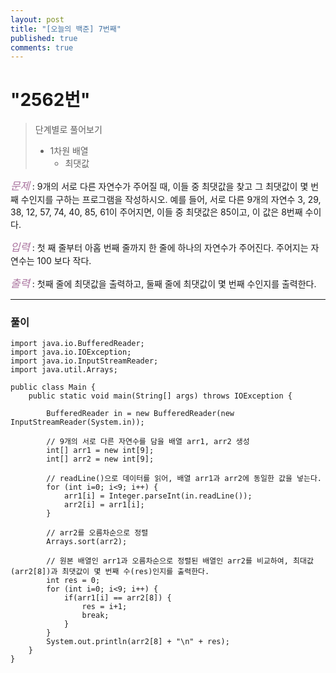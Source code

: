 ```yaml
---
layout: post
title: "[오늘의 백준] 7번째"
published: true
comments: true
---
```


# "2562번"

> 단계별로 풀어보기
>
> - 1차원 배열
>   - 최댓값

<span style="color:#aa759f; font-size:larger;">_문제_</span> : 9개의 서로 다른 자연수가 주어질 때, 이들 중 최댓값을 찾고 그 최댓값이 몇 번째 수인지를 구하는 프로그램을 작성하시오. 예를 들어, 서로 다른 9개의 자연수 3, 29, 38, 12, 57, 74, 40, 85, 61이 주어지면, 이들 중 최댓값은 85이고, 이 값은 8번째 수이다.

<span style="color:#aa759f; font-size:larger;">_입력_</span> : 첫 째 줄부터 아홉 번째 줄까지 한 줄에 하나의 자연수가 주어진다. 주어지는 자연수는 100 보다 작다.

<span style="color:#aa759f; font-size:larger;">_출력_</span> : 첫째 줄에 최댓값을 출력하고, 둘째 줄에 최댓값이 몇 번째 수인지를 출력한다.

---

### 풀이

```
import java.io.BufferedReader;
import java.io.IOException;
import java.io.InputStreamReader;
import java.util.Arrays;

public class Main {
	public static void main(String[] args) throws IOException {

		BufferedReader in = new BufferedReader(new InputStreamReader(System.in));

		// 9개의 서로 다른 자연수를 담을 배열 arr1, arr2 생성
		int[] arr1 = new int[9];
		int[] arr2 = new int[9];

		// readLine()으로 데이터를 읽어, 배열 arr1과 arr2에 동일한 값을 넣는다.
		for (int i=0; i<9; i++) {
			arr1[i] = Integer.parseInt(in.readLine());
			arr2[i] = arr1[i];
		}

		// arr2를 오름차순으로 정렬
		Arrays.sort(arr2);

		// 원본 배열인 arr1과 오름차순으로 정렬된 배열인 arr2를 비교하여, 최대값(arr2[8])과 최댓값이 몇 번째 수(res)인지를 출력한다.
		int res = 0;
		for (int i=0; i<9; i++) {
			if(arr1[i] == arr2[8]) {
				res = i+1;
				break;
			}
		}
		System.out.println(arr2[8] + "\n" + res);
	}
}
```

